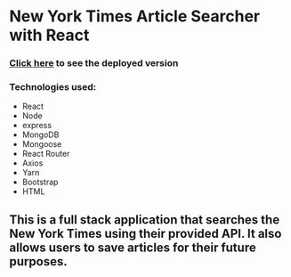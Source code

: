 # New York Times Article Searcher with React

### [Click here](https://nynews.herokuapp.com/) to see the deployed version

### Technologies used:
* React
* Node
* express
* MongoDB
* Mongoose
* React Router
* Axios
* Yarn
* Bootstrap
* HTML


## This is a full stack application that searches the New York Times using their provided API. It also allows users to save articles for their future purposes.
